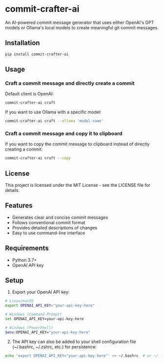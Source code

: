 # commit-crafter-ai

An AI-powered commit message generator that uses either OpenAI's GPT models or Ollama's local models to create meaningful git commit messages.

## Installation

```bash
pip install commit-crafter-ai
```

## Usage

### Craft a commit message and directly create a commit

Default client is OpenAI:

```bash
commit-crafter-ai craft
```

If you want to use Ollama with a specific model:

```bash
commit-crafter-ai craft --ollama 'model-name'
```

### Craft a commit message and copy it to clipboard

If you want to copy the commit message to clipboard instead of directly creating a commit:

```bash
commit-crafter-ai craft --copy
```

## License

This project is licensed under the MIT License - see the LICENSE file for details.

## Features

- Generates clear and concise commit messages
- Follows conventional commit format
- Provides detailed descriptions of changes
- Easy to use command-line interface

## Requirements

- Python 3.7+
- OpenAI API key

## Setup

1. Export your OpenAI API key:

```bash
# Linux/macOS
export OPENAI_API_KEY="your-api-key-here"

# Windows (Command Prompt)
set OPENAI_API_KEY=your-api-key-here

# Windows (PowerShell)
$env:OPENAI_API_KEY="your-api-key-here"
```

2. The API key can also be added to your shell configuration file (~/.bashrc, ~/.zshrc, etc.) for persistence:

```bash
echo 'export OPENAI_API_KEY="your-api-key-here"' >> ~/.bashrc  # or ~/.zshrc
```
